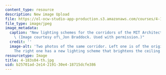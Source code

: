 ```yaml
---
content_type: resource
description: New image Upload
file: https://ol-ocw-studio-app-production.s3.amazonaws.com/courses/4-183-sustainable-design-and-technology-research-workshop-spring-2004/b25701ad2e14219130e418715dcfe386_4-183s04-th.jpg
file_type: image/jpeg
image_metadata:
  caption: "New lighting schemes for the corridors of the MIT Architecture Department.\
    \ (Image courtesy of\_Jon Braddock. Used with permission.)"
  credit: ''
  image-alt: 'Two photos of the same corridor. Left one is of the original corridor.
    The right one has a new lighting scheme that brightens the ceiling. '
resourcetype: Image
title: 4-183s04-th.jpg
uid: b25701ad-2e14-2191-30e4-18715dcfe386
---
```

